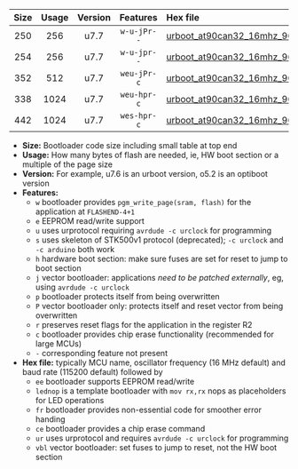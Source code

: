 |Size|Usage|Version|Features|Hex file|
|:-:|:-:|:-:|:-:|:--|
|250|256|u7.7|`w-u-jPr--`|[urboot_at90can32_16mhz_9600bps_lednop_ur_vbl.hex](https://raw.githubusercontent.com/stefanrueger/urboot.hex/main/mcus/at90can32/fcpu_16mhz/9600_bps/urboot_at90can32_16mhz_9600bps_lednop_ur_vbl.hex)|
|254|256|u7.7|`w-u-jpr--`|[urboot_at90can32_16mhz_9600bps_lednop_fr_ur_vbl.hex](https://raw.githubusercontent.com/stefanrueger/urboot.hex/main/mcus/at90can32/fcpu_16mhz/9600_bps/urboot_at90can32_16mhz_9600bps_lednop_fr_ur_vbl.hex)|
|352|512|u7.7|`weu-jPr-c`|[urboot_at90can32_16mhz_9600bps_ee_lednop_fr_ce_ur_vbl.hex](https://raw.githubusercontent.com/stefanrueger/urboot.hex/main/mcus/at90can32/fcpu_16mhz/9600_bps/urboot_at90can32_16mhz_9600bps_ee_lednop_fr_ce_ur_vbl.hex)|
|338|1024|u7.7|`weu-hpr-c`|[urboot_at90can32_16mhz_9600bps_ee_lednop_fr_ce_ur.hex](https://raw.githubusercontent.com/stefanrueger/urboot.hex/main/mcus/at90can32/fcpu_16mhz/9600_bps/urboot_at90can32_16mhz_9600bps_ee_lednop_fr_ce_ur.hex)|
|442|1024|u7.7|`wes-hpr-c`|[urboot_at90can32_16mhz_9600bps_ee_lednop_fr_ce.hex](https://raw.githubusercontent.com/stefanrueger/urboot.hex/main/mcus/at90can32/fcpu_16mhz/9600_bps/urboot_at90can32_16mhz_9600bps_ee_lednop_fr_ce.hex)|

- **Size:** Bootloader code size including small table at top end
- **Usage:** How many bytes of flash are needed, ie, HW boot section or a multiple of the page size
- **Version:** For example, u7.6 is an urboot version, o5.2 is an optiboot version
- **Features:**
  + `w` bootloader provides `pgm_write_page(sram, flash)` for the application at `FLASHEND-4+1`
  + `e` EEPROM read/write support
  + `u` uses urprotocol requiring `avrdude -c urclock` for programming
  + `s` uses skeleton of STK500v1 protocol (deprecated); `-c urclock` and `-c arduino` both work
  + `h` hardware boot section: make sure fuses are set for reset to jump to boot section
  + `j` vector bootloader: applications *need to be patched externally*, eg, using `avrdude -c urclock`
  + `p` bootloader protects itself from being overwritten
  + `P` vector bootloader only: protects itself and reset vector from being overwritten
  + `r` preserves reset flags for the application in the register R2
  + `c` bootloader provides chip erase functionality (recommended for large MCUs)
  + `-` corresponding feature not present
- **Hex file:** typically MCU name, oscillator frequency (16 MHz default) and baud rate (115200 default) followed by
  + `ee` bootloader supports EEPROM read/write
  + `lednop` is a template bootloader with `mov rx,rx` nops as placeholders for LED operations
  + `fr` bootloader provides non-essential code for smoother error handing
  + `ce` bootloader provides a chip erase command
  + `ur` uses urprotocol and requires `avrdude -c urclock` for programming
  + `vbl` vector bootloader: set fuses to jump to reset, not the HW boot section

